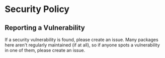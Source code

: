 # Security Policy

## Reporting a Vulnerability

If a security vulnerability is found, please create an issue. Many packages here aren't regularly maintained (if at all), so if anyone spots a vulnerability in one of them, please create an issue.

